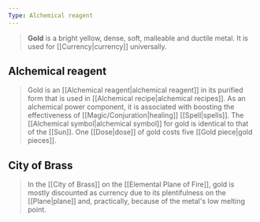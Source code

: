 ```yaml
---
Type: Alchemical reagent
---
```


> **Gold** is a bright yellow, dense, soft, malleable and ductile metal. It is used for [[Currency|currency]] universally.


## Alchemical reagent

> Gold is an [[Alchemical reagent|alchemical reagent]] in its purified form that is used in [[Alchemical recipe|alchemical recipes]]. As an alchemical power component, it is associated with boosting the effectiveness of [[Magic/Conjuration|healing]] [[Spell|spells]]. The [[Alchemical symbol|alchemical symbol]] for gold is identical to that of the [[Sun]]. One [[Dose|dose]] of gold costs five [[Gold piece|gold pieces]].


## City of Brass

> In the [[City of Brass]] on the [[Elemental Plane of Fire]], gold is mostly discounted as currency due to its plentifulness on the [[Plane|plane]] and, practically, because of the metal's low melting point.







